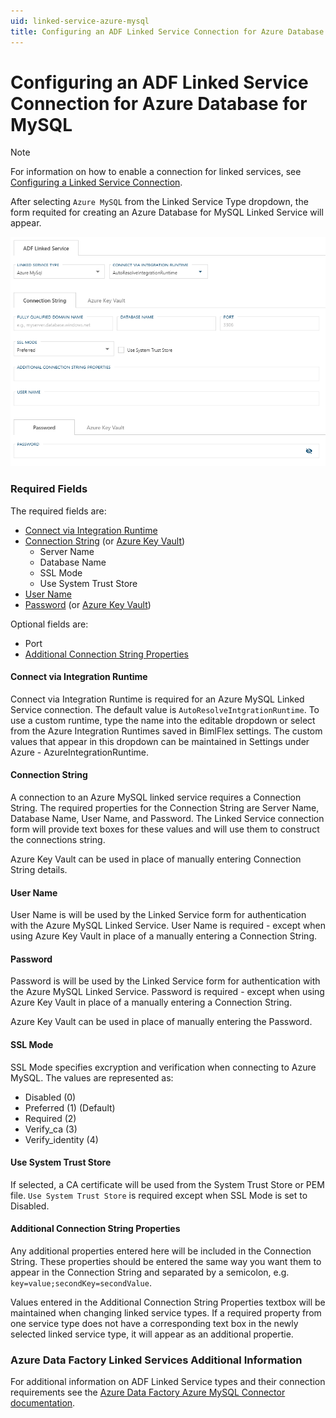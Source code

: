 ```yaml
---
uid: linked-service-azure-mysql
title: Configuring an ADF Linked Service Connection for Azure Database for MySQL
---
```

# Configuring an ADF Linked Service Connection for Azure Database for MySQL

> [!NOTE]
> For information on how to enable a connection for linked services, see [Configuring a Linked Service Connection](create-linked-service-connection.md).

[//]: # (TODO List of stages, connection types, and system types that can use Azure MySQL)

After selecting `Azure MySQL` from the Linked Service Type dropdown, the form requited for creating an Azure Database for MySQL Linked Service will appear.

![Azure MySQL Linked Service Form -center -50%](images/bimlflex-ss-app-connections-azure-mysql-form.png "Azure MySQL Linked Service Form")

### Required Fields

The required fields are:

+ [Connect via Integration Runtime](#connect-via-integration-runtime)
+ [Connection String](#connection-string) (or [Azure Key Vault](create-linked-service-connection.md#azure-data-factory-linked-services-and-azure-key-vault))
  + Server Name
  + Database Name
  + SSL Mode
  + Use System Trust Store
+ [User Name](#user-name)
+ [Password](#password) (or [Azure Key Vault](create-linked-service-connection.md#azure-data-factory-linked-services-and-azure-key-vault))

Optional fields are:

+ Port
+ [Additional Connection String Properties](#additional-connection-string-properties)

#### Connect via Integration Runtime

Connect via Integration Runtime is required for an Azure MySQL Linked Service connection. The default value is `AutoResolveIntgrationRuntime`. To use a custom runtime, type the name into the editable dropdown or select from the Azure Integration Runtimes saved in BimlFlex settings. The custom values that appear in this dropdown can be maintained in Settings under Azure - AzureIntegrationRuntime.

#### Connection String

A connection to an Azure MySQL linked service requires a Connection String. The required properties for the Connection String are Server Name, Database Name, User Name, and Password. The Linked Service connection form will provide text boxes for these values and will use them to construct the connections string.

Azure Key Vault can be used in place of manually entering Connection String details.

#### User Name

User Name is will be used by the Linked Service form for authentication with the Azure MySQL Linked Service. User Name is required - except when using Azure Key Vault in place of a manually entering a Connection String.

#### Password

Password is will be used by the Linked Service form for authentication with the Azure MySQL Linked Service. Password is required - except when using Azure Key Vault in place of a manually entering a Connection String.

Azure Key Vault can be used in place of manually entering the Password.

#### SSL Mode

SSL Mode specifies excryption and verification when connecting to Azure MySQL. The values are represented as:

+ Disabled (0)
+ Preferred (1) (Default)
+ Required (2)
+ Verify_ca (3)
+ Verify_identity (4)

#### Use System Trust Store

If selected, a CA certificate will be used from the System Trust Store or PEM file. `Use System Trust Store` is required except when SSL Mode is set to Disabled.

#### Additional Connection String Properties

Any additional properties entered here will be included in the Connection String. These properties should be entered the same way you want them to appear in the Connection String and separated by a semicolon, e.g. `key=value;secondKey=secondValue`.

Values entered in the Additional Connection String Properties textbox will be maintained when changing linked service types. If a required property from one service type does not have a corresponding text box in the newly selected linked service type, it will appear as an additional propertie.

### Azure Data Factory Linked Services Additional Information

For additional information on ADF Linked Service types and their connection requirements see the [Azure Data Factory Azure MySQL Connector documentation](https://docs.microsoft.com/en-us/azure/data-factory/connector-azure-database-for-mysql).
